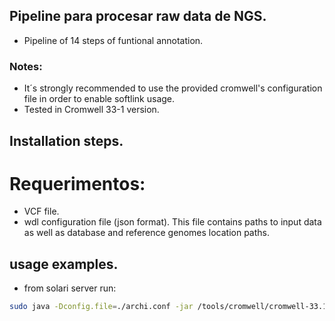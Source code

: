## Pipeline para procesar raw data de NGS. 
* Pipeline of 14 steps of funtional annotation. 

### Notes: 
* It´s strongly recommended to use the provided cromwell's configuration file in order to enable softlink usage. 
* Tested in Cromwell 33-1 version. 

## Installation steps. 

# Requerimentos: 
* VCF file.
* wdl configuration file (json format). This file contains paths to input data as well as database and reference genomes location paths.  

## usage examples.
* from solari server run: 

```bash 
sudo java -Dconfig.file=./archi.conf -jar /tools/cromwell/cromwell-33.1.jar run anotaciones_actualizadas.wdl -i inputs_anotaciones_act.json 
```
